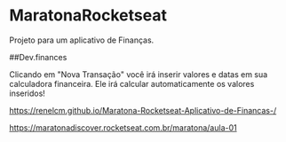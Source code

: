 # MaratonaRocketseat

Projeto para um aplicativo de Finanças.

##Dev.finances

Clicando em "Nova Transação" você irá inserir valores e datas em sua calculadora financeira.
Ele irá calcular automaticamente os valores inseridos!

https://renelcm.github.io/Maratona-Rocketseat-Aplicativo-de-Financas-/

https://maratonadiscover.rocketseat.com.br/maratona/aula-01
